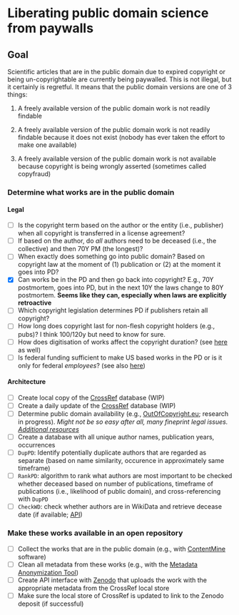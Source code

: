 # Liberating public domain science from paywalls

## Goal

Scientific articles that are in the public domain due to expired copyright or being un-copyrightable are currently being paywalled. This is not illegal, but it certainly is regretful. It means that the public domain versions are one of 3 things:

1. A freely available version of the public domain work is not readily findable

2. A freely available version of the public domain work is not readily findable because it does not exist (nobody has ever taken the effort to make one available)

3. A freely available version of the public domain work is not available because copyright is being wrongly asserted (sometimes called copyfraud)

### Determine what works are in the public domain 

#### Legal

 - [ ] Is the copyright term based on the author or the entity (i.e., publisher) when all copyright is transferred in a license agreement?
 - [ ] If based on the author, do *all* authors need to be deceased (i.e., the collective) and then 70Y PM (the longest)?
 - [ ] When exactly does something go into public domain? Based on copyright law at the moment of (1) publication or (2) at the moment it goes into PD?
 - [x] Can works be in the PD and then go back into copyright? E.g., 70Y postmortem, goes into PD, but in the next 10Y the laws change to 80Y postmortem. **Seems like they can, especially when laws are explicitly retroactive**
 - [ ] Which copyright legislation determines PD if publishers retain all copyright?
 - [ ] How long does copyright last for non-flesh copyright holders (e.g., pubs)? I think 100/120y but need to know for sure.
 - [ ] How does digitisation of works affect the copyright duration? (see [here](http://outofcopyright.eu/rights-after-digitisation/) as well)
 - [ ] Is federal funding sufficient to make US based works in the PD or is it only for federal *employees*? (see also [here](http://www.michaeleisen.org/blog/?p=1918))

 #### Architecture

 - [ ] Create local copy of the [CrossRef](https://crossref.org) database (WIP)
 - [ ] Create a daily update of the [CrossRef](https://crossref.org) database (WIP)
 - [ ] Determine public domain availability (e.g., [OutOfCopyright.eu](http://outofcopyright.eu/tools/); research in progress). *Might not be so easy after all, many fineprint legal issues. [Additional resources](https://archive.org/details/public_domain_calculators)*
 - [ ] Create a database with all unique author names, publication years, occurrences
 - [ ] `DupPD`: Identify potentially duplicate authors that are regarded as separate (based on name similarity, occurence in approximately same timeframe)
 - [ ] `RankPD`: algorithm to rank what authors are most important to be checked whether deceased based on number of publications, timeframe of publications (i.e., likelihood of public domain), and cross-referencing with `DupPD`
 - [ ] `CheckWD`: check whether authors are in WikiData and retrieve decease date (if available; [API](https://www.wikidata.org/w/api.php))

### Make these works available in an open repository

 - [ ] Collect the works that are in the public domain (e.g., with [ContentMine](https://github.com/contentmine) software)
 - [ ] Clean all metadata from these works (e.g., with the [Metadata Anonymization Tool](https://github.com/jvoisin/MAT/commits/master))
 - [ ] Create API interface with [Zenodo](https://zenodo.org) that uploads the work with the appropriate metadata from the CrossRef local store
 - [ ] Make sure the local store of CrossRef is updated to link to the Zenodo deposit (if successful)
